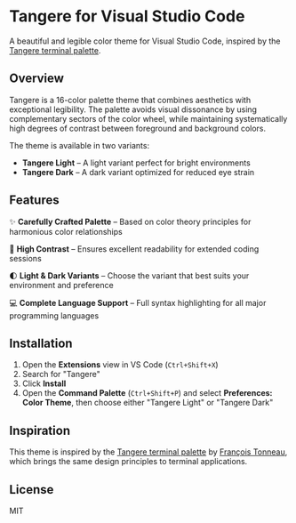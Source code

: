 # Tangere for Visual Studio Code

A beautiful and legible color theme for Visual Studio Code, inspired by the [Tangere terminal palette](https://github.com/ftonneau/tangere-terminal).

## Overview

Tangere is a 16-color palette theme that combines aesthetics with exceptional legibility. The palette avoids visual dissonance by using complementary sectors of the color wheel, while maintaining systematically high degrees of contrast between foreground and background colors.

The theme is available in two variants:
- **Tangere Light** – A light variant perfect for bright environments
- **Tangere Dark** – A dark variant optimized for reduced eye strain

## Features

✨ **Carefully Crafted Palette** – Based on color theory principles for harmonious color relationships

🎯 **High Contrast** – Ensures excellent readability for extended coding sessions

🌓 **Light & Dark Variants** – Choose the variant that best suits your environment and preference

💻 **Complete Language Support** – Full syntax highlighting for all major programming languages

## Installation

1. Open the **Extensions** view in VS Code (`Ctrl+Shift+X`)
2. Search for "Tangere"
3. Click **Install**
4. Open the **Command Palette** (`Ctrl+Shift+P`) and select **Preferences: Color Theme**, then choose either "Tangere Light" or "Tangere Dark"

## Inspiration

This theme is inspired by the [Tangere terminal palette](https://github.com/ftonneau/tangere-terminal) by [François Tonneau](https://github.com/ftonneau), which brings the same design principles to terminal applications.

## License

MIT
